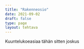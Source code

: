 ```yaml
---
title: "Rakenneosio"
date: 2021-09-02
draft: false
type: page
layout: tehtava
---
```

Kuuntelukoeasiaa tähän sitten joskus
